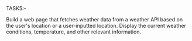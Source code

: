TASK5:-








Build a web page that fetches weather data from a weather API based on the user's location or a user-inputted location. Display the current weather conditions, temperature, and other relevant information.
